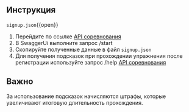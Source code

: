 ## Инструкция

`signup.json`{{open}}

1. Перейдите по ссылке [API соревнования](/challenge/doc/swagger/index.html#/default/post_start)
2. В SwaggerUi выполните запрос /start 
3. Скопируйте полученные данные в файл `signup.json`
4. Для получения подсказок при прохождении упражнения после регистрации используйте запрос /help [API соревнования](/challenge/doc/swagger/index.html#/default/post_help)

## Важно

За использование подсказок начисляются штрафы, которые увеличивают итоговую длительность прохождения. 